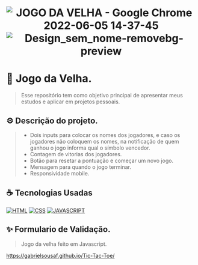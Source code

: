 <h1 align="center" width:100%>

![JOGO DA VELHA - Google Chrome 2022-06-05 14-37-45](https://user-images.githubusercontent.com/97768716/172063730-3ef7364f-9630-41fe-97e8-91bab023f39d.gif) 
![Design_sem_nome-removebg-preview](https://user-images.githubusercontent.com/97768716/172063823-e6df07ee-fd82-498b-8e4d-92a07c5e45f2.png)

  # 📱 Jogo da Velha.
> Esse repositório tem como objetivo principal de apresentar meus estudos e aplicar em projetos pessoais.


## ⚙ Descrição do projeto.
> * Dois inputs para colocar os nomes dos jogadores, e caso os jogadores não coloquem os nomes, na notificação de quem ganhou o jogo informa qual o símbolo vencedor.<br>
> * Contagem de vitorias dos jogadores.<br>
> * Botão para resetar a pontuação e começar um novo jogo. <br> 
> * Mensagem para quando o jogo terminar.<br>
> * Responsividade mobile.


## ☕ Tecnologias Usadas

[![HTML](https://img.shields.io/badge/html%20-%23323330.svg?&style=for-the-badge&logo=html&logoColor=black&color=FF8000)](#)
[![CSS](https://img.shields.io/badge/css%20-%23323330.svg?&style=for-the-badge&logo=css&logoColor=black&color=2E64FE)](#)
[![JAVASCRIPT](https://img.shields.io/badge/javascript%20-%23323330.svg?&style=for-the-badge&logo=css&logoColor=black&color=FFFF00)](#)

## ✨ Formulario de Validação.
> Jogo da velha feito em Javascript.

https://gabrielsousaf.github.io/Tic-Tac-Toe/
